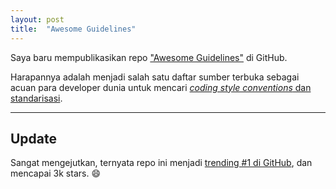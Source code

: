 ```yaml
---
layout: post
title:  "Awesome Guidelines"
---
```



Saya baru mempublikasikan repo ["Awesome Guidelines"](https://github.com/Kristories/awesome-guidelines) di GitHub.

Harapannya adalah menjadi salah satu daftar sumber terbuka sebagai acuan para developer dunia untuk mencari [*coding style conventions* dan standarisasi](https://en.wikipedia.org/wiki/Coding_conventions).

---

## Update

Sangat mengejutkan, ternyata repo ini menjadi [trending #1 di GitHub](https://github.com/trending), dan mencapai 3k stars. :smile:
